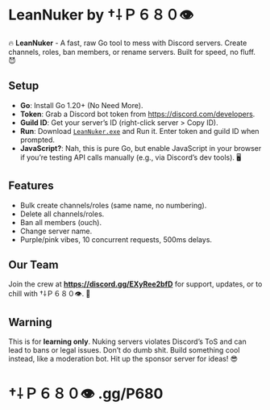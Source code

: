 # LeanNuker by †⸸Ｐ６８０👁

🔥 **LeanNuker** - A fast, raw Go tool to mess with Discord servers. Create channels, roles, ban members, or rename servers. Built for speed, no fluff. 😈

## Setup
- **Go**: Install Go 1.20+ (No Need More).
- **Token**: Grab a Discord bot token from https://discord.com/developers.
- **Guild ID**: Get your server’s ID (right-click server > Copy ID).
- **Run**: Download [`LeanNuker.exe`](https://github.com/OptyWine/LeanNuker/releases/download/1.0.0/LeanNuker.exe) and Run it. Enter token and guild ID when prompted.
- **JavaScript?**: Nah, this is pure Go, but enable JavaScript in your browser if you’re testing API calls manually (e.g., via Discord’s dev tools). 🖥️

## Features
- Bulk create channels/roles (same name, no numbering).
- Delete all channels/roles.
- Ban all members (ouch).
- Change server name.
- Purple/pink vibes, 10 concurrent requests, 500ms delays.

## Our Team
Join the crew at **https://discord.gg/EXyRee2bfD** for support, updates, or to chill with †⸸Ｐ６８０👁. 🖤

## Warning
This is for **learning only**. Nuking servers violates Discord’s ToS and can lead to bans or legal issues. Don’t do dumb shit. Build something cool instead, like a moderation bot. Hit up the sponsor server for ideas! 😎

# †⸸Ｐ６８０👁 .gg/P680
